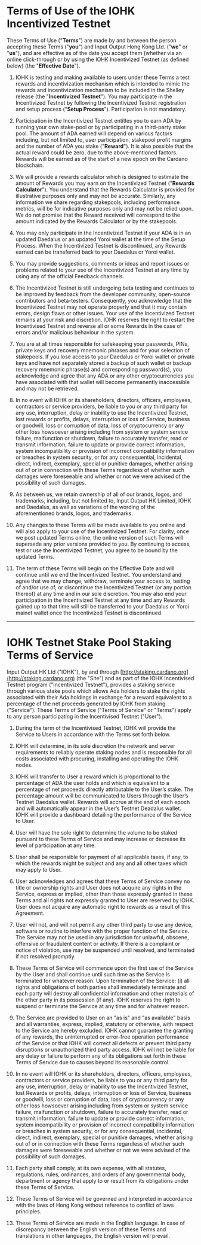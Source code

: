 # Terms of Use of the IOHK Incentivized Testnet

These Terms of Use (&quot;**Terms**&quot;) are made by and between the person accepting these Terms (&quot;**you**&quot;) and Input Output Hong Kong Ltd. (&quot;**we**&quot; or &quot;**us**&quot;), and are effective as of the date you accept them (whether via an online click-through or by using the IOHK Incentivized Testnet (as defined below) (the &quot;**Effective Date**&quot;).

1. IOHK is testing and making available to users under these Terms a test rewards and incentivization mechanism which is intended to mimic the rewards and incentivization mechanism to be included in the Shelley release (the &quot;**Incentivized Testnet**&quot;). You may participate in the Incentivized Testnet by following the Incentivized Testnet registration and setup process (&quot;**Setup Process**&quot;). Participation is not mandatory.

2. Participation in the Incentivized Testnet entitles you to earn ADA by running your own stake-pool or by participating in a third-party stake pool. The amount of ADA earned will depend on various factors including, but not limited to, user participation, stakepool profit margins and the number of ADA you stake (&quot;**Reward**&quot;). It is also possible that the actual reward could be zero, due to the above-mentioned factors. Rewards will be earned as of the start of a new epoch on the Cardano blockchain.

3. We will provide a rewards calculator which is designed to estimate the amount of Rewards you may earn on the Incentivized Testnet (&quot;**Rewards Calculator**&quot;). You understand that the Rewards Calculator is provided for illustrative purposes only and may not be accurate. Similarly, any information we share regarding stakepools, including performance metrics, will be for indicative purposes only and may not be relied upon. We do not promise that the Reward received will correspond to the amount indicated by the Rewards Calculator or by the stakepools.

4. You may only participate in the Incentivized Testnet if your ADA is in an updated Daedalus or an updated Yoroi wallet at the time of the Setup Process. When the Incentivized Testnet is discontinued, any Rewards earned can be transferred back to your Daedalus or Yoroi wallet.

5. You may provide suggestions, comments or ideas and report issues or problems related to your use of the Incentivized Testnet at any time by using any of the official Feedback channels.

6. The Incentivized Testnet is still undergoing beta testing and continues to be improved by feedback from the developer community, open-source contributors and beta-testers. Consequently, you acknowledge that the Incentivized Testnet may not operate properly and that it may contain errors, design flaws or other issues. Your use of the Incentivized Testnet remains at your risk and discretion. IOHK reserves the right to restart the Incentivised Testnet and reverse all or some Rewards in the case of errors and/or malicious behaviour in the system.

7. You are at all times responsible for safekeeping your passwords, PINs, private keys and recovery mnemonic phrases and for your selection of stakepools. If you lose access to your Daedalus or Yoroi wallet or private keys and have not separately stored a backup of such wallet or backup recovery mnemonic phrase(s) and corresponding password(s), you acknowledge and agree that any ADA or any other cryptocurrencies you have associated with that wallet will become permanently inaccessible and may not be retrieved.

8. In no event will IOHK or its shareholders, directors, officers, employees, contractors or service providers, be liable to you or any third party for any use, interruption, delay or inability to use the Incentivized Testnet, lost rewards or profits, delays, interruption or loss of Service, business or goodwill, loss or corruption of data, loss of cryptocurrency or any other loss howsoever arising including from system or system service failure, malfunction or shutdown, failure to accurately transfer, read or transmit information, failure to update or provide correct information, system incompatibility or provision of incorrect compatibility information or breaches in system security, or for any consequential, incidental, direct, indirect, exemplary, special or punitive damages, whether arising out of or in connection with these Terms regardless of whether such damages were foreseeable and whether or not we were advised of the possibility of such damages.

9. As between us, we retain ownership of all of our brands, logos, and trademarks, including, but not limited to, Input Output HK Limited, IOHK and Daedalus, as well as variations of the wording of the aforementioned brands, logos, and trademarks.

10. Any changes to these Terms will be made available to you online and will also apply to your use of the Incentivized Testnet. For clarity, once we post updated Terms online, the online version of such Terms will supersede any prior versions provided to you. By continuing to access, test or use the Incentivized Testnet, you agree to be bound by the updated Terms.

11. The term of these Terms will begin on the Effective Date and will continue until we end the Incentivized Testnet. You understand and agree that we may change, withdraw, terminate your access to, testing of and/or use of, or discontinue the Incentivized Testnet (or any portion thereof) at any time and in our sole discretion. You may also end your participation in the Incentivized Testnet at any time and any Rewards gained up to that time will still be transferred to your Daedalus or Yoroi mainet wallet once the Incentivized Testnet is discontinued.

---

# IOHK Testnet Stake Pool Staking Terms of Service

Input Output HK Ltd (&quot;IOHK&quot;), by and through [http://staking.cardano.org](http://staking.cardano.org) (the &quot;Site&quot;) and as part of the IOHK Incentivised Testnet program (&quot;Incentivized Testnet&quot;), provides a staking service through various stake pools which allows Ada holders to stake the rights associated with their Ada holdings in exchange for a reward equivalent to a percentage of the net proceeds generated by IOHK from staking (&quot;Service&quot;). These Terms of Service (&quot;Terms of Service&quot; or &quot;Terms&quot;) apply to any person participating in the Incentivised Testnet (&quot;User&quot;).

1. During the term of the Incentivised Testnet, IOHK will provide the Service to Users in accordance with the Terms set forth below.

2. IOHK will determine, in its sole discretion the network and server requirements to reliably operate staking nodes and is responsible for all costs associated with procuring, installing and operating the IOHK nodes.

3. IOHK will transfer to User a reward which is proportional to the percentage of ADA the user holds and which is equivalent to a percentage of net proceeds directly attributable to the User’s stake. The percentage amount will be communicated to Users through the User’s Testnet Daedalus wallet. Rewards will accrue at the end of each epoch and will automatically appear in the User’s Testnet Deadalus wallet. IOHK will provide a dashboard detailing the performance of the Service to User.

4. User will have the sole right to determine the volume to be staked pursuant to these Terms of Service and may increase or decrease its level of participation at any time.

5. User shall be responsible for payment of all applicable taxes, if any, to which the rewards might be subject and any and all other taxes which may apply to User.

6. User acknowledges and agrees that these Terms of Service convey no title or ownership rights and User does not acquire any rights in the Service, express or implied, other than those expressly granted in these Terms and all rights not expressly granted to User are reserved by IOHK. User does not acquire any automatic right to rewards as a result of this Agreement.

7. User will not, and will not permit any other third party to use any device, software or routine to interfere with the proper function of the Service. The Service may not be used in any jurisdiction for unlawful, obscene, offensive or fraudulent content or activity. If there is a complaint or notice of violation, use may be suspended until resolved, and terminated if not resolved promptly.

8. These Terms of Service will commence upon the first use of the Service by the User and shall continue until such time as the Service is terminated for whatever reason. Upon termination of the Service: (i) all rights and obligations of both parties shall immediately terminate and each party will destroy all confidential information and other materials of the other party in its possession (if any).  IOHK reserves the right to suspend or terminate the Service at any time and for whatever reason.

9. The Service are provided to User on an &quot;as is&quot; and &quot;as available&quot; basis and all warranties, express, implied, statutory or otherwise, with respect to the Service are hereby excluded. IOHK cannot guarantee the granting of any rewards, the uninterrupted or error-free operation performance of the Service or that IOHK will correct all defects or prevent third party disruptions or unauthorized third party access. IOHK will not be liable for any delay or failure to perform any of its obligations set forth in these Terms of Service due to causes beyond its reasonable control.

10. In no event will IOHK or its shareholders, directors, officers, employees, contractors or service providers, be liable to you or any third party for any use, interruption, delay or inability to use the Incentivized Testnet, lost Rewards or profits, delays, interruption or loss of Service, business or goodwill, loss or corruption of data, loss of cryptocurrency or any other loss howsoever arising including from system or system service failure, malfunction or shutdown, failure to accurately transfer, read or transmit information, failure to update or provide correct information, system incompatibility or provision of incorrect compatibility information or breaches in system security, or for any consequential, incidental, direct, indirect, exemplary, special or punitive damages, whether arising out of or in connection with these Terms regardless of whether such damages were foreseeable and whether or not we were advised of the possibility of such damages.

11. Each party shall comply, at its own expense, with all statutes, regulations, rules, ordinances, and orders of any governmental body, department or agency that apply to or result from its obligations under these Terms of Service.

12. These Terms of Service will be governed and interpreted in accordance with the laws of Hong Kong without reference to conflict of laws principles.

13. These Terms of Service are made in the English language. In case of discrepancy between the English version of these Terms and translations in other languages, the English version will prevail.

